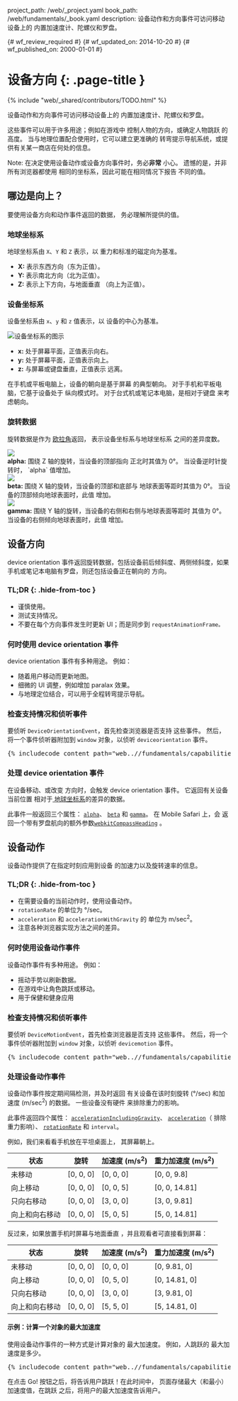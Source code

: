 project_path: /web/_project.yaml
book_path: /web/fundamentals/_book.yaml
description: 设备动作和方向事件可访问移动设备上的 内置加速度计、陀螺仪和罗盘。

{# wf_review_required #}
{# wf_updated_on: 2014-10-20 #}
{# wf_published_on: 2000-01-01 #}

# 设备方向 {: .page-title }

{% include "web/_shared/contributors/TODO.html" %}


设备动作和方向事件可访问移动设备上的 内置加速度计、陀螺仪和罗盘。

这些事件可以用于许多用途；例如在游戏中
控制人物的方向，或确定人物跳跃
的高度。 当与地理位置配合使用时，它可以建立更准确的
转弯提示导航系统，或提供有关某一商店在何处的信息。

<!-- TODO: Verify note type! -->
Note: 在决定使用设备动作或设备方向事件时，务必<b>非常</b> 小心。  遗憾的是，并非所有浏览器都使用 相同的坐标系，因此可能在相同情况下报告 不同的值。

## 哪边是向上？

要使用设备方向和动作事件返回的数据，
务必理解所提供的值。  

### 地球坐标系

地球坐标系由 `X`、`Y` 和 `Z` 表示，以
重力和标准的磁定向为基准。

<ul>
  <li>
    <b>X:</b> 表示东西方向（东为正值）。
  </li>
    <li>
    <b>Y:</b> 表示南北方向（北为正值）。
  </li>
    <li>
    <b>Z:</b> 表示上下方向，与地面垂直
（向上为正值）。
  </li>
</ul>

### 设备坐标系

设备坐标系由 `x`、`y` 和 `z` 值表示，以
设备的中心为基准。

<img src="images/axes.png" alt="设备坐标系的图示">
<!-- 特别感谢 Sheppy (https://developer.mozilla.org/en-US/profiles/Sheppy) 
在公共域中提供的图像。 -->

<ul>
  <li>
    <b>x:</b> 处于屏幕平面，正值表示向右。
  </li>
    <li>
    <b>y:</b> 处于屏幕平面，正值表示向上。
  </li>
    <li>
    <b>z:</b> 与屏幕或键盘垂直，正值表示
远离。
  </li>
</ul>

在手机或平板电脑上，设备的朝向是基于屏幕
的典型朝向。  对于手机和平板电脑，它基于设备处于
纵向模式时。 对于台式机或笔记本电脑，是相对于键盘
来考虑朝向。

### 旋转数据

旋转数据是作为 [欧拉角](http://en.wikipedia.org/wiki/Euler_angles)返回，
表示设备坐标系与地球坐标系
之间的差异度数。

<div>
  <div class="g--third">
    <img src="images/alpha.png"><br>
    <b>alpha:</b> 围绕 Z 轴的旋转，当设备的顶部指向
正北时其值为 0&deg;。  当设备逆时针旋转时，
`alpha` 值增加。
  </div>
  <div class="g--third">
    <img src="images/beta.png"><br>
    <b>beta:</b> 围绕 X 轴的旋转，当设备的顶部和底部与
地球表面等距时其值为 0&deg;。 当设备的顶部倾向地球表面时，此值
增加。
  </div>
  <div class="g--third g--last">
    <img src="images/gamma.png"><br>
    <b>gamma:</b> 围绕 Y 轴的旋转，当设备的右侧和右侧与地球表面等距时
其值为 0&deg;。  当设备的右侧倾向地球表面时，此值
增加。 
  </div>
</div>

<div style="clear:both;"></div>





## 设备方向 




device orientation 事件返回旋转数据，包括设备前后倾斜度、两侧倾斜度，如果手机或笔记本电脑有罗盘，则还包括设备正在朝向的 方向。


### TL;DR {: .hide-from-toc }
- 谨慎使用。
- 测试支持情况。
- 不要在每个方向事件发生时更新 UI；而是同步到 <code>requestAnimationFrame。</code>


### 何时使用 device orientation 事件

device orientation 事件有多种用途。  例如：

<ul>
  <li>随着用户移动而更新地图。</li>
  <li>细微的 UI 调整，例如增加 paralax 效果。</li>
  <li>与地理定位结合，可以用于全程转弯提示导航。</li>
</ul>

### 检查支持情况和侦听事件

要侦听 `DeviceOrientationEvent`，首先检查浏览器是否支持
这些事件。  然后，将一个事件侦听器附加到 `window` 
对象，以侦听 `deviceorientation` 事件。 

<pre class="prettyprint">
{% includecode content_path="web..//fundamentals/capabilities/native-hardware/device-orientation/_code/dev-orientation.html" region_tag="devori" lang=javascript %}
</pre>

### 处理 device orientation 事件

在设备移动、或改变
方向时，会触发 device orientation 事件。  它返回有关设备当前位置
相对于<a href="index.html#earth-coordinate-frame"> 
地球坐标系</a>的差异的数据。

此事件一般返回三个属性：
<a href="index.html#rotation-data">`alpha`</a>、
<a href="index.html#rotation-data">`beta`</a> 和 
<a href="index.html#rotation-data">`gamma`</a>。  在 Mobile Safari 上，会
返回一个带有罗盘航向的额外参数<a href="https://developer.apple.com/library/safari/documentation/SafariDOMAdditions/Reference/DeviceOrientationEventClassRef/DeviceOrientationEvent/DeviceOrientationEvent.html">`webkitCompassHeading`</a>
。




## 设备动作 




设备动作提供了在指定时刻应用到设备 的加速力以及旋转速率的信息。


### TL;DR {: .hide-from-toc }
- 在需要设备的当前动作时，使用设备动作。
- <code>rotationRate</code> 的单位为 &deg;/sec。
- <code>acceleration</code> 和 <code>accelerationWithGravity</code> 的 单位为 m/sec<sup>2</sup>。
- 注意各种浏览器实现方法之间的差异。


### 何时使用设备动作事件

设备动作事件有多种用途。  例如：

<ul>
  <li>摇动手势以刷新数据。</li>
  <li>在游戏中让角色跳跃或移动。</li>
  <li>用于保健和健身应用</li>
</ul>

### 检查支持情况和侦听事件

要侦听 `DeviceMotionEvent`，首先检查浏览器是否支持
这些事件。  然后，将一个事件侦听器附加到 `window` 
对象，以侦听 `devicemotion` 事件。 

<pre class="prettyprint">
{% includecode content_path="web..//fundamentals/capabilities/native-hardware/device-orientation/_code/jump-test.html" region_tag="devmot" lang=javascript %}
</pre>

### 处理设备动作事件

设备动作事件按定期间隔检测，并及时返回
有关设备在该时刻旋转 (&deg;/sec) 和加速度 (m/sec<sup>2</sup>)
的数据。  一些设备没有硬件
来排除重力的影响。

此事件返回四个属性：
<a href="index.html#device-frame-coordinate">`accelerationIncludingGravity`</a>、
<a href="index.html#device-frame-coordinate">`acceleration`</a>（
排除重力影响）、
<a href="index.html#rotation-data">`rotationRate`</a> 和 `interval`。

例如，我们来看看手机放在平坦桌面上，
其屏幕朝上。

<table class="mdl-data-table mdl-js-data-table">
    <thead>
    <tr>
      <th data-th="State">状态</th>
      <th data-th="Rotation">旋转</th>
      <th data-th="Acceleration (m/s<sup>2</sup>)">加速度 (m/s<sup>2</sup>)</th>
      <th data-th="Acceleration with gravity (m/s<sup>2</sup>)">重力加速度 (m/s<sup>2</sup>)</th>
    </tr>
  </thead>
  <tbody>
    <tr>
      <td data-th="State">未移动</td>
      <td data-th="Rotation">[0, 0, 0]</td>
      <td data-th="Acceleration">[0, 0, 0]</td>
      <td data-th="Acceleration with gravity">[0, 0, 9.8]</td>
    </tr>
    <tr>
      <td data-th="State">向上移动</td>
      <td data-th="Rotation">[0, 0, 0]</td>
      <td data-th="Acceleration">[0, 0, 5]</td>
      <td data-th="Acceleration with gravity">[0, 0, 14.81]</td>
    </tr>
    <tr>
      <td data-th="State">只向右移动</td>
      <td data-th="Rotation">[0, 0, 0]</td>
      <td data-th="Acceleration">[3, 0, 0]</td>
      <td data-th="Acceleration with gravity">[3, 0, 9.81]</td>
    </tr>
    <tr>
      <td data-th="State">向上和向右移动</td>
      <td data-th="Rotation">[0, 0, 0]</td>
      <td data-th="Acceleration">[5, 0, 5]</td>
      <td data-th="Acceleration with gravity">[5, 0, 14.81]</td>
    </tr>
  </tbody>
</table>

反过来，如果放置手机时屏幕与地面垂直
，并且观看者可直接看到屏幕：

<table class="mdl-data-table mdl-js-data-table">
    <thead>
    <tr>
      <th data-th="State">状态</th>
      <th data-th="Rotation">旋转</th>
      <th data-th="Acceleration (m/s<sup>2</sup>)">加速度 (m/s<sup>2</sup>)</th>
      <th data-th="Acceleration with gravity (m/s<sup>2</sup>)">重力加速度 (m/s<sup>2</sup>)</th>
    </tr>
  </thead>
  <tbody>
    <tr>
      <td data-th="State">未移动</td>
      <td data-th="Rotation">[0, 0, 0]</td>
      <td data-th="Acceleration">[0, 0, 0]</td>
      <td data-th="Acceleration with gravity">[0, 9.81, 0]</td>
    </tr>
    <tr>
      <td data-th="State">向上移动</td>
      <td data-th="Rotation">[0, 0, 0]</td>
      <td data-th="Acceleration">[0, 5, 0]</td>
      <td data-th="Acceleration with gravity">[0, 14.81, 0]</td>
    </tr>
    <tr>
      <td data-th="State">只向右移动</td>
      <td data-th="Rotation">[0, 0, 0]</td>
      <td data-th="Acceleration">[3, 0, 0]</td>
      <td data-th="Acceleration with gravity">[3, 9.81, 0]</td>
    </tr>
    <tr>
      <td data-th="State">向上和向右移动</td>
      <td data-th="Rotation">[0, 0, 0]</td>
      <td data-th="Acceleration">[5, 5, 0]</td>
      <td data-th="Acceleration with gravity">[5, 14.81, 0]</td>
    </tr>
  </tbody>
</table>

#### 示例：计算一个对象的最大加速度

使用设备动作事件的一种方式是计算对象的
最大加速度。  例如，人跳跃的
最大加速度是多少。

<pre class="prettyprint">
{% includecode content_path="web..//fundamentals/capabilities/native-hardware/device-orientation/_code/jump-test.html" region_tag="devmothand" lang=javascript %}
</pre>

在点击 Go! 按钮之后，将告诉用户跳跃！在此时间中，
页面存储最大（和最小）加速度值，在跳跃
之后，将用户的最大加速度告诉用户。


